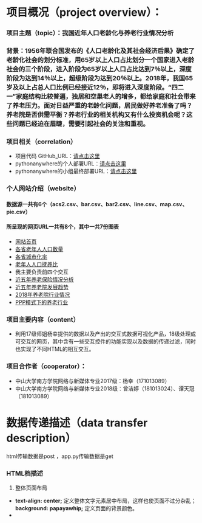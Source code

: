# 项目概况（project overview）：

### 项目主题（topic）：我国近年人口老龄化与养老行业情况分析
### 背景：1956年联合国发布的《人口老龄化及其社会经济后果》确定了老龄化社会的划分标准，用65岁以上人口占比划分一个国家进入老龄社会的三个阶段，进入阶段为65岁以上人口占比达到7％以上，深度阶段为达到14％以上，超级阶段为达到20％以上。2018年，我国65岁及以上占总人口比例已经接近12％，即将进入深度阶段。“四二一”家庭结构比较普遍，独居和空巢老人的增多，都给家庭和社会带来了养老压力。面对日益严重的老龄化问题，居民做好养老准备了吗？养老院是否供需平衡？养老行业的相关机构又有什么投资机会呢？这些问题已经迫在眉睫，需要引起社会的关注和重视。
### 项目相关（correlation）
* 项目代码 GitHub_URL：[请点击这里](https://github.com/TANTG/pyqm/tree/master/pyechart-master)
* pythonanywhere的个人部署URL：[请点击这里](http://ttttg.pythonanywhere.com/)
* pythonanywhere的小组最终部署URL：[请点击这里](http://zengjieting.pythonanywhere.com/)

### 个人网站介绍（website）
#### 数据源一共有6个（acs2.csv、bar.csv、bar2.csv、line.csv、map.csv、pie.csv）
#### 所呈现的网页URL一共有8个，其中一共7份图表
* [网站首页](http://zengjieting.pythonanywhere.com/)
* [各省老年人人口数量](http://zengjieting.pythonanywhere.com/toMap/oldMann)
* [各省城市化率](http://zengjieting.pythonanywhere.com/toMap/citys)
* [老年人人口抚养比](http://zengjieting.pythonanywhere.com/toLine)
* 我主要负责前四个交互
* [近五年养老保险情况分析](http://127.0.0.1:8083/toBar)
* [近五年养老院发展趋势](http://127.0.0.1:8083/DEVELOP)
* [2018年养老院行业情况](http://127.0.0.1:8083/BASE)
* [PPP模式下的养老行业](http://127.0.0.1:8083/PIE)

### 项目主要内容（content）
* 利用17级师姐杨幸提供的数据以及产出的交互式数据可视化产品，18级处理成可交互的网页，其中含有一些交互控件的功能实现以及数据的传递过滤，同时也实现了不同HTML的相互交互。

### 项目合作者（cooperator）：
* 中山大学南方学院网络与新媒体专业2017级：杨幸（171013089）
* 中山大学南方学院网络与新媒体专业2018级：曾洁婷（181013024）、谭天冠（181013089）

# 数据传递描述（data transfer description）
html传输数据是post ，app.py传输数据是get
 
### HTML档描述
1. 整体页面布局
* **text-align: center;** 定义整体文字元素居中布局，这样也使页面不过分杂乱；**background: papayawhip;** 定义页面的背景颜色。
* <style>中定义分页面的按钮样式：hover、active、visited、focus等应用效果，具体查看源代码。

2. 交互组件的添加
* 轮播图：轮播图中通过href标签的设置，达成图片与外网链接之间的相互连接。
* 侧边工具栏：分别链接了项目的仓库地址以及三位组员的GitHub页面，同时，最后一个按钮可以在页面下拉的时候迅速回到顶部。
* 页面按钮：
### webapp动作描述
实现了点击导航栏能到达该页面，也实现了在任意界面跳转。在banner图上也有链接，也可以实现跳转。选择下拉框也实现了跳转到正确的页面。用的是a标签。
### 我主要负责：前四个数据传递与交互（网站首页、各省老年人人口数量、各省城市化率、老年人人口抚养比）也参与了轮播图的制作。
